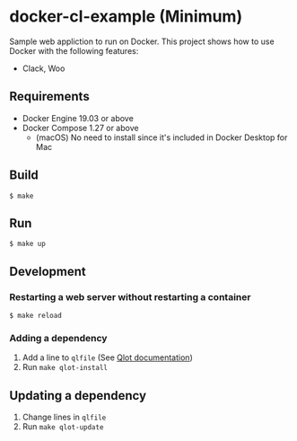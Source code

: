 # docker-cl-example (Minimum)

Sample web appliction to run on Docker.
This project shows how to use Docker with the following features:

* Clack, Woo

## Requirements

* Docker Engine 19.03 or above
* Docker Compose 1.27 or above
  * (macOS) No need to install since it's included in Docker Desktop for Mac

## Build

```
$ make
```

## Run

```
$ make up
```

## Development

### Restarting a web server without restarting a container

```
$ make reload
```

### Adding a dependency

1. Add a line to `qlfile` (See [Qlot documentation](https://github.com/fukamachi/qlot))
2. Run `make qlot-install`

## Updating a dependency

1. Change lines in `qlfile`
2. Run `make qlot-update`
